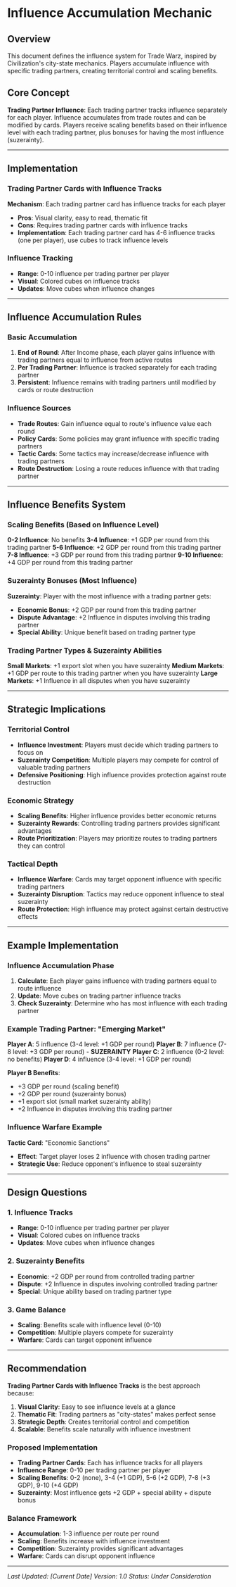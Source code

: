 # Influence Accumulation Mechanic

## Overview

This document defines the influence system for Trade Warz, inspired by Civilization's city-state mechanics. Players accumulate influence with specific trading partners, creating territorial control and scaling benefits.

## Core Concept

**Trading Partner Influence**: Each trading partner tracks influence separately for each player. Influence accumulates from trade routes and can be modified by cards. Players receive scaling benefits based on their influence level with each trading partner, plus bonuses for having the most influence (suzerainty).

---

## Implementation

### Trading Partner Cards with Influence Tracks
**Mechanism**: Each trading partner card has influence tracks for each player
- **Pros**: Visual clarity, easy to read, thematic fit
- **Cons**: Requires trading partner cards with influence tracks
- **Implementation**: Each trading partner card has 4-6 influence tracks (one per player), use cubes to track influence levels

### Influence Tracking
- **Range**: 0-10 influence per trading partner per player
- **Visual**: Colored cubes on influence tracks
- **Updates**: Move cubes when influence changes

---

## Influence Accumulation Rules

### Basic Accumulation
1. **End of Round**: After Income phase, each player gains influence with trading partners equal to influence from active routes
2. **Per Trading Partner**: Influence is tracked separately for each trading partner
3. **Persistent**: Influence remains with trading partners until modified by cards or route destruction

### Influence Sources
- **Trade Routes**: Gain influence equal to route's influence value each round
- **Policy Cards**: Some policies may grant influence with specific trading partners
- **Tactic Cards**: Some tactics may increase/decrease influence with trading partners
- **Route Destruction**: Losing a route reduces influence with that trading partner

---

## Influence Benefits System

### Scaling Benefits (Based on Influence Level)
**0-2 Influence**: No benefits
**3-4 Influence**: +1 GDP per round from this trading partner
**5-6 Influence**: +2 GDP per round from this trading partner
**7-8 Influence**: +3 GDP per round from this trading partner
**9-10 Influence**: +4 GDP per round from this trading partner

### Suzerainty Bonuses (Most Influence)
**Suzerainty**: Player with the most influence with a trading partner gets:
- **Economic Bonus**: +2 GDP per round from this trading partner
- **Dispute Advantage**: +2 Influence in disputes involving this trading partner
- **Special Ability**: Unique benefit based on trading partner type

### Trading Partner Types & Suzerainty Abilities
**Small Markets**: +1 export slot when you have suzerainty
**Medium Markets**: +1 GDP per route to this trading partner when you have suzerainty
**Large Markets**: +1 Influence in all disputes when you have suzerainty

---

## Strategic Implications

### Territorial Control
- **Influence Investment**: Players must decide which trading partners to focus on
- **Suzerainty Competition**: Multiple players may compete for control of valuable trading partners
- **Defensive Positioning**: High influence provides protection against route destruction

### Economic Strategy
- **Scaling Benefits**: Higher influence provides better economic returns
- **Suzerainty Rewards**: Controlling trading partners provides significant advantages
- **Route Prioritization**: Players may prioritize routes to trading partners they can control

### Tactical Depth
- **Influence Warfare**: Cards may target opponent influence with specific trading partners
- **Suzerainty Disruption**: Tactics may reduce opponent influence to steal suzerainty
- **Route Protection**: High influence may protect against certain destructive effects

---

## Example Implementation

### Influence Accumulation Phase
1. **Calculate**: Each player gains influence with trading partners equal to route influence
2. **Update**: Move cubes on trading partner influence tracks
3. **Check Suzerainty**: Determine who has most influence with each trading partner

### Example Trading Partner: "Emerging Market"
**Player A**: 5 influence (3-4 level: +1 GDP per round)
**Player B**: 7 influence (7-8 level: +3 GDP per round) - **SUZERAINTY**
**Player C**: 2 influence (0-2 level: no benefits)
**Player D**: 4 influence (3-4 level: +1 GDP per round)

**Player B Benefits**:
- +3 GDP per round (scaling benefit)
- +2 GDP per round (suzerainty bonus)
- +1 export slot (small market suzerainty ability)
- +2 Influence in disputes involving this trading partner

### Influence Warfare Example
**Tactic Card**: "Economic Sanctions"
- **Effect**: Target player loses 2 influence with chosen trading partner
- **Strategic Use**: Reduce opponent's influence to steal suzerainty

---

## Design Questions

### 1. Influence Tracks
- **Range**: 0-10 influence per trading partner per player
- **Visual**: Colored cubes on influence tracks
- **Updates**: Move cubes when influence changes

### 2. Suzerainty Benefits
- **Economic**: +2 GDP per round from controlled trading partner
- **Dispute**: +2 Influence in disputes involving controlled trading partner
- **Special**: Unique ability based on trading partner type

### 3. Game Balance
- **Scaling**: Benefits scale with influence level (0-10)
- **Competition**: Multiple players compete for suzerainty
- **Warfare**: Cards can target opponent influence

---

## Recommendation

**Trading Partner Cards with Influence Tracks** is the best approach because:

1. **Visual Clarity**: Easy to see influence levels at a glance
2. **Thematic Fit**: Trading partners as "city-states" makes perfect sense
3. **Strategic Depth**: Creates territorial control and competition
4. **Scalable**: Benefits scale naturally with influence investment

### Proposed Implementation
- **Trading Partner Cards**: Each has influence tracks for all players
- **Influence Range**: 0-10 per trading partner per player
- **Scaling Benefits**: 0-2 (none), 3-4 (+1 GDP), 5-6 (+2 GDP), 7-8 (+3 GDP), 9-10 (+4 GDP)
- **Suzerainty**: Most influence gets +2 GDP + special ability + dispute bonus

### Balance Framework
- **Accumulation**: 1-3 influence per route per round
- **Scaling**: Benefits increase with influence investment
- **Competition**: Suzerainty provides significant advantages
- **Warfare**: Cards can disrupt opponent influence

---

*Last Updated: [Current Date]*
*Version: 1.0*
*Status: Under Consideration*

